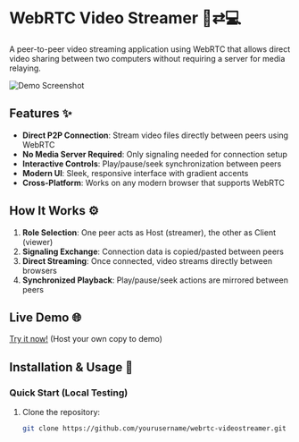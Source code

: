 # WebRTC Video Streamer 🎥⇄💻

A peer-to-peer video streaming application using WebRTC that allows direct video sharing between two computers without requiring a server for media relaying.

![Demo Screenshot]([https://i.imgur.com/JQ8K3hG.png](https://github.com/drfuera/WebRTCinema/blob/main/screenshot.png))

## Features ✨

- **Direct P2P Connection**: Stream video files directly between peers using WebRTC
- **No Media Server Required**: Only signaling needed for connection setup
- **Interactive Controls**: Play/pause/seek synchronization between peers
- **Modern UI**: Sleek, responsive interface with gradient accents
- **Cross-Platform**: Works on any modern browser that supports WebRTC

## How It Works ⚙️

1. **Role Selection**: One peer acts as Host (streamer), the other as Client (viewer)
2. **Signaling Exchange**: Connection data is copied/pasted between peers
3. **Direct Streaming**: Once connected, video streams directly between browsers
4. **Synchronized Playback**: Play/pause/seek actions are mirrored between peers

## Live Demo 🌐

[Try it now!](https://your-deployment-url.com) (Host your own copy to demo)

## Installation & Usage 🚀

### Quick Start (Local Testing)
1. Clone the repository:
   ```bash
   git clone https://github.com/yourusername/webrtc-videostreamer.git
